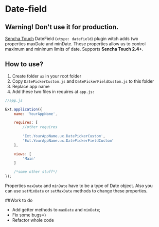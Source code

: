 # Date-field

## Warning! Don't use it for production.

[Sencha Touch](https://www.sencha.com/legal/gpl/) DateField (`xtype: datefield`) plugin witch adds two properties maxDate and minDate. These properties allow us to control maximum and minimum limits of date. Supports **Sencha Touch 2.4+**.

## How to use?
1. Create folder `ux` in your root folder
2. Copy `DatePickerCustom.js` and `DatePickerFieldCustom.js` to this folder
3. Replace app name
3. Add these two files in requires at `app.js:`
```javascript
//app.js

Ext.application({
    name: 'YourAppName',

    requires: [
        //other requires
        
        'Ext.YourAppName.ux.DatePickerCustom',
        'Ext.YourAppName.ux.DatePickerFieldCustom'
    ],

    views: [
        'Main'
    ]

    /*some other stuff*/
});
```

Properties `maxDate` and `minDate` have to be a type of Date object. Also you can use `setMinDate` or `setMaxDate` methods to change these properties.

##Work to do

- Add getter methods to `maxDate` and `minDate`;
- Fix some bugs=)
- Refactor whole code

